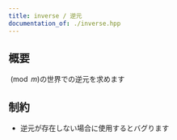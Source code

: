 ```yaml
---
title: inverse / 逆元
documentation_of: ./inverse.hpp
---
```


## 概要
$\pmod m$の世界での逆元を求めます

## 制約
- 逆元が存在しない場合に使用するとバグります

